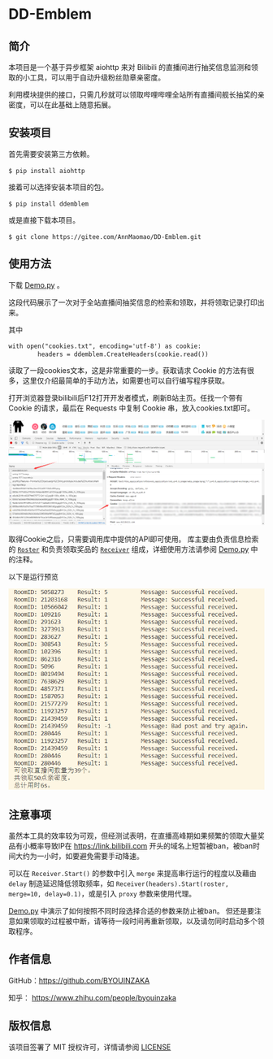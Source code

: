 <!--
 * @Author: Hata
 * @Date: 2020-03-28 01:08:54
 * @LastEditors: Hata
 * @LastEditTime: 2020-05-22 13:04:30
 * @FilePath: \DD-Emblem\README.md
 * @Description: 
--> 
# DD-Emblem

## 简介

本项目是一个基于异步框架 aiohttp 来对 Bilibili 的直播间进行抽奖信息监测和领取的小工具，可以用于自动升级粉丝勋章亲密度。

利用模块提供的接口，只需几秒就可以领取哔哩哔哩全站所有直播间舰长抽奖的亲密度，可以在此基础上随意拓展。
## 安装项目
首先需要安装第三方依赖。

`$ pip install aiohttp`

接着可以选择安装本项目的包。

`$ pip install ddemblem`

或是直接下载本项目。

`$ git clone https://gitee.com/AnnMaomao/DD-Emblem.git`

## 使用方法

下载 [Demo.py](https://gitee.com/AnnMaomao/DD-Emblem/blob/master/Demo.py) 。


这段代码展示了一次对于全站直播间抽奖信息的检索和领取，并将领取记录打印出来。

其中
```
with open("cookies.txt", encoding='utf-8') as cookie:
        headers = ddemblem.CreateHeaders(cookie.read())
```
读取了一段cookies文本，这是非常重要的一步。获取请求 Cookie 的方法有很多，这里仅介绍最简单的手动方法，如需要也可以自行编写程序获取。

打开浏览器登录bilibili后F12打开开发者模式，刷新B站主页。任找一个带有 Cookie 的请求，最后在 Requests 中复制 Cookie 串，放入cookies.txt即可。

![获取Cookie示例](pic\cookie_exp.png)

取得Cookie之后，只需要调用库中提供的API即可使用。
库主要由负责信息检索的 [`Roster`](https://github.com/BYOUINZAKA/DD-Emblem/blob/2e289bfb405748a60e0025704639122812b48c68/DDEmblem/Base.py#L6) 和负责领取奖品的 [`Receiver`](https://github.com/BYOUINZAKA/DD-Emblem/blob/2e289bfb405748a60e0025704639122812b48c68/DDEmblem/Engine.py#L12) 组成，详细使用方法请参阅 [Demo.py](https://gitee.com/AnnMaomao/DD-Emblem/blob/master/Demo.py)  中的注释。

以下是运行预览

![运行预览](pic\result.png)

## 注意事项

虽然本工具的效率较为可观，但经测试表明，在直播高峰期如果频繁的领取大量奖品有小概率导致IP在 https://link.bilibili.com 开头的域名上短暂被ban，被ban时间大约为一小时，如要避免需要手动降速。

可以在 `Receiver.Start()` 的参数中引入 `merge` 来提高串行运行的程度以及藉由 `delay` 制造延迟降低领取频率，如 `Receiver(headers).Start(roster, merge=10, delay=0.1)`，或是引入 `proxy` 参数来使用代理。

[Demo.py](https://gitee.com/AnnMaomao/DD-Emblem/blob/master/Demo.py) 中演示了如何按照不同时段选择合适的参数来防止被ban。
但还是要注意如果领取的过程被中断，请等待一段时间再重新领取，以及请勿同时启动多个领取程序。

## 作者信息
GitHub：https://github.com/BYOUINZAKA

知乎： https://www.zhihu.com/people/byouinzaka
## 版权信息

该项目签署了 MIT 授权许可，详情请参阅 [LICENSE](https://github.com/BYOUINZAKA/DD-Emblem/blob/master/LICENSE)
